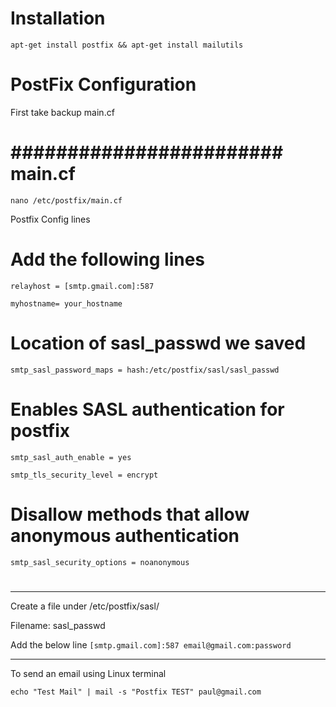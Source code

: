 # Installation 
`apt-get install postfix && apt-get install mailutils`

# PostFix Configuration
First take backup main.cf
# ########################  main.cf #############
`nano /etc/postfix/main.cf`

Postfix Config lines

# Add the following lines

`relayhost = [smtp.gmail.com]:587`

`myhostname= your_hostname`

# Location of sasl_passwd we saved
`smtp_sasl_password_maps = hash:/etc/postfix/sasl/sasl_passwd`

# Enables SASL authentication for postfix
`smtp_sasl_auth_enable = yes`

`smtp_tls_security_level = encrypt`

# Disallow methods that allow anonymous authentication
`smtp_sasl_security_options = noanonymous`

# ##############################################
-------------------------------------------------------------------------------------------

Create a file under /etc/postfix/sasl/

Filename: sasl_passwd

Add the below line
`[smtp.gmail.com]:587 email@gmail.com:password`

------------------------------------------------------------------------------------------

To send an email using Linux terminal

`echo "Test Mail" | mail -s "Postfix TEST" paul@gmail.com`
